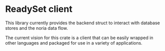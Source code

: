 # ReadySet client

This library currently provides the backend struct to interact with database
stores and the noria data flow.

The current vision for this crate is a client that can be easily
wrapped in other languages and packaged for use in a variety of
applications.
